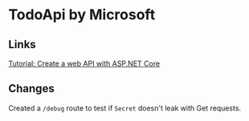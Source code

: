# TodoApi by Microsoft

## Links
[Tutorial: Create a web API with ASP.NET Core](https://docs.microsoft.com/en-us/aspnet/core/tutorials/first-web-api?view=aspnetcore-6.0&tabs=visual-studio)

## Changes
Created a `/debug` route to test if `Secret` doesn't leak with Get requests.
